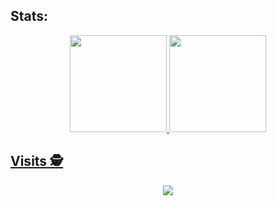 ## **Stats**:
<div align="center">
  <a href="https://github.com/SenaJp">
  <img height="155em" src="https://github-readme-stats.vercel.app/api?username=senajp&show_icons=true&theme=gruvbox&include_all_commits=true&count_private=true"/>
  <img height="155em" src="https://github-readme-stats.vercel.app/api/top-langs/?username=senajp&layout=compact&langs_count=7&theme=gruvbox"/>
</div>

## **Visits** :detective: <br>
 <p align="center"> 
   <img alingn="center" src="https://profile-counter.glitch.me/SenaJp/count.svg" />
 </p>
